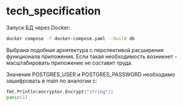 # tech_specification

Запуск БД через Docker:
```bash
docker compose -f docker-compose.yaml --build db
```

Выбрана подобная архитектура с перспективой расширения функционала приложения. Если такая необходимость возникнет - масштабировать приложение не составит труда.

Значения POSTGRES_USER и POSTGRES_PASSWORD необходимо зашифровать в main по аналогии с:
```go
fmt.Println(encryptor.Encrypt("string"))
panic(1)
```